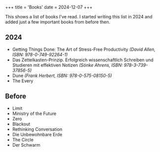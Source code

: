 +++
title = 'Books'
date = 2024-12-07
+++

This shows a list of books I've read.
I started writing this list in 2024 and added just a few important books from before then.



## 2024

- Getting Things Done: The Art of Stress-Free Productivity *(David Allen, ISBN: 978-0-749-92264-1)*
- Das Zettelkasten-Prinzip. Erfolgreich wissenschaftlich Schreiben und Studieren mit effektiven Notizen *(Sönke Ahrens, ISBN: 978-3-739-37856-5)*
- Dune *(Frank Herbert, ISBN: 978-0-575-08150-5)*
- The Every

## Before

- Limit
- Ministry of the Future
- Zero
- Blackout
- Rethinking Conversation
- Die Unbewohnbare Erde
- The Circle
- Der Schwarm
